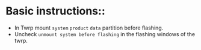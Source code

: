 # Basic instructions::
- In Twrp mount `system` `product` `data` partition before flashing.
- Uncheck `unmount system before flashing` in the flashing windows of the twrp.

